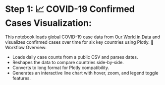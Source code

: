 # Step 1: 📈 COVID-19 Confirmed Cases Visualization:
This notebook loads global COVID-19 case data from [Our World in Data](https://github.com/datasets/covid-19) and visualizes confirmed cases over time for six key countries using Plotly.
🔧 Workflow Overview:
- Loads daily case counts from a public CSV and parses dates.
- Reshapes the data to compare countries side-by-side.
- Converts to long format for Plotly compatibility.
- Generates an interactive line chart with hover, zoom, and legend toggle features.

